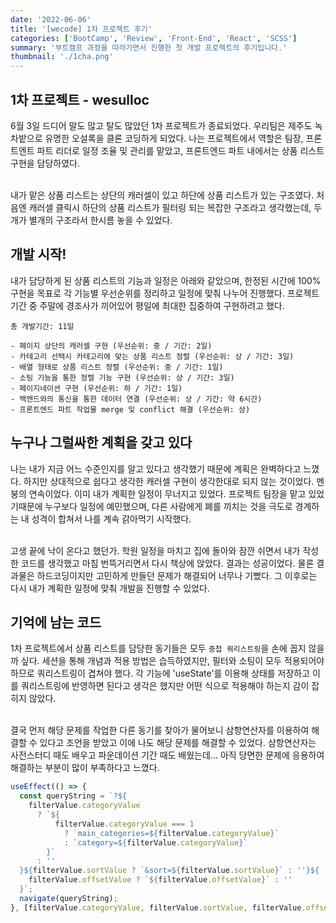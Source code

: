 ```yaml
---
date: '2022-06-06'
title: '[wecode] 1차 프로젝트 후기'
categories: ['BootCamp', 'Review', 'Front-End', 'React', 'SCSS']
summary: '부트캠프 과정을 따라가면서 진행한 첫 개발 프로젝트의 후기입니다.'
thumbnail: './1cha.png'
---
```


## 1차 프로젝트 - wesulloc

6월 3일 드디어 말도 많고 탈도 많았던 1차 프로젝트가 종료되었다. 우리팀은 제주도 녹차밭으로 유명한 오설록을 클론 코딩하게 되었다. 나는 프로젝트에서 역할은 팀장, 프론트엔트 파트 리더로 일정 조율 및 관리를 맡았고, 프론트엔드 파트 내에서는 상품 리스트 구현을 담당하였다.
</br>

</br>
내가 맡은 상품 리스트는 상단의 캐러셀이 있고 하단에 상품 리스트가 있는 구조였다.
처음엔 캐러셀 클릭시 하단의 상품 리스트가 필터링 되는 복잡한 구조라고 생각했는데,
두 개가 별개의 구조라서 한시름 놓을 수 있었다.

## 개발 시작!

내가 담당하게 된 상품 리스트의 기능과 일정은 아래와 같았으며,
한정된 시간에 100% 구현을 목표로 각 기능별 우선순위를 정리하고 일정에 맞춰 나누어 진행했다.
프로젝트 기간 중 주말에 경조사가 끼어있어 평일에 최대한 집중하여 구현하려고 했다.

```
총 개발기간: 11일

- 페이지 상단의 캐러셀 구현 (우선순위: 중 / 기간: 2일)
- 카테고리 선택시 카테고리에 맞는 상품 리스트 정렬 (우선순위: 상 / 기간: 3일)
- 배열 형태로 상품 리스트 정렬 (우선순위: 중 / 기간: 1일)
- 소팅 기능을 통한 정렬 기능 구현 (우선순위: 상 / 기간: 3일)
- 페이지네이션 구현 (우선순위: 하 / 기간: 1일)
- 백엔드와의 통신을 통한 데이터 연결 (우선순위: 상 / 기간: 약 6시간)
- 프론트엔드 파트 작업물 merge 및 conflict 해결 (우선순위: 상)
```

## 누구나 그럴싸한 계획을 갖고 있다

나는 내가 지금 어느 수준인지를 알고 있다고 생각했기 때문에 계획은 완벽하다고 느꼈다.
하지만 상대적으로 쉽다고 생각한 캐러셀 구현이 생각한대로 되지 않는 것이었다.
멘붕의 연속이었다. 이미 내가 계획한 일정이 무너지고 있었다.
프로젝트 팀장을 맡고 있었기때문에 누구보다 일정에 예민했으며,
다른 사람에게 폐를 끼치는 것을 극도로 경계하는 내 성격이 합쳐서 나를 계속 갉아먹기 시작했다.
</br>

</br>
고생 끝에 낙이 온다고 했던가.
학원 일정을 마치고 집에 돌아와 잠깐 쉬면서 내가 작성한 코드를 생각했고 마침 번뜩거리면서 다시 책상에 앉았다.
결과는 성공이었다. 물론 결과물은 하드코딩이지만 고민하게 만들던 문제가 해결되어 너무나 기뻤다.
그 이후로는 다시 내가 계획한 일정에 맞춰 개발을 진행할 수 있었다.

## 기억에 남는 코드

1차 프로젝트에서 상품 리스트를 담당한 동기들은 모두 `중첩 쿼리스트링`을 손에 꼽지 않을까 싶다.
세션을 통해 개념과 적용 방법은 습득하였지만, 필터와 소팅이 모두 적용되어야 하므로 쿼리스트링이 겹쳐야 했다.
각 기능에 'useState'를 이용해 상태를 저장하고 이를 쿼리스트링에 반영하면 된다고 생각은 했지만 어떤 식으로 적용해야 하는지 감이 잡히지 않았다.
</br>

</br>
결국 먼저 해당 문제를 작업한 다른 동기를 찾아가 물어보니 삼항연산자를 이용하여 해결할 수 있다고 조언을 받았고 이에 나도 해당 문제를 해결할 수 있었다. 삼항연산자는 사전스터디 때도 배우고 파운데이션 기간 때도 배웠는데... 아직 당면한 문제에 응용하여 해결하는 부분이 많이 부족하다고 느꼈다.

```javascript
useEffect(() => {
  const queryString = `?${
    filterValue.categoryValue
      ? `${
          filterValue.categoryValue === 1
            ? `main_categories=${filterValue.categoryValue}`
            : `category=${filterValue.categoryValue}`
        }`
      : ''
  }${filterValue.sortValue ? `&sort=${filterValue.sortValue}` : ''}${
    filterValue.offsetValue ? `${filterValue.offsetValue}` : ''
  }`;
  navigate(queryString);
}, [filterValue.categoryValue, filterValue.sortValue, filterValue.offsetValue]);
```
